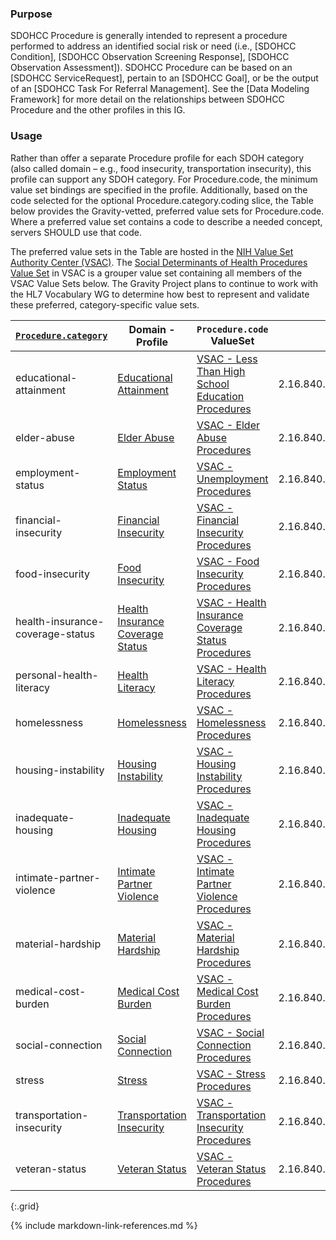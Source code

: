 
### Purpose
SDOHCC Procedure is generally intended to represent a procedure performed to address an identified social risk or need (i.e., [SDOHCC Condition], [SDOHCC Observation Screening Response], [SDOHCC Observation Assessment]). SDOHCC Procedure can be based on an [SDOHCC ServiceRequest], pertain to an [SDOHCC Goal], or be the output of an [SDOHCC Task For Referral Management]. See the [Data Modeling Framework] for more detail on the relationships between SDOHCC Procedure and the other profiles in this IG.

### Usage

Rather than offer a separate Procedure profile for each SDOH category (also called domain – e.g., food insecurity, transportation insecurity), this profile can support any SDOH category. For Procedure.code, the minimum value set bindings are specified in the profile. Additionally, based on the code selected for the optional Procedure.category.coding slice, the Table below provides the Gravity-vetted, preferred value sets for Procedure.code. Where a preferred value set contains a code to describe a needed concept, servers SHOULD use that code.

The preferred value sets in the Table are hosted in the [NIH Value Set Authority Center (VSAC)](https://vsac.nlm.nih.gov/). The [Social Determinants of Health Procedures Value Set](https://vsac.nlm.nih.gov/valueset/2.16.840.1.113762.1.4.1196.789/expansion) in VSAC is a grouper value set containing all members of the VSAC Value Sets below. The Gravity Project plans to continue to work with the HL7 Vocabulary WG to determine how best to represent and validate these preferred, category-specific value sets.

[//]: # (Parameter Table DO NOT REMOVE)

| [`Procedure.category`](ValueSet-SDOHCC-ValueSetSDOHCategory.html) | Domain - Profile | `Procedure.code` ValueSet | ValueSet OID |
| ------ | -------------------- | ------------------------- | ------------ |
| educational-attainment  | [Educational Attainment](StructureDefinition-SDOHCC-Procedure-educational-attainment.html) | [VSAC - Less Than High School Education Procedures ](https://vsac.nlm.nih.gov/valueset/2.16.840.1.113762.1.4.1247.56/expansion/Latest) | 2.16.840.1.113762.1.4.1247.56 |
| elder-abuse  | [Elder Abuse](StructureDefinition-SDOHCC-Procedure-elder-abuse.html) | [VSAC - Elder Abuse Procedures ](https://vsac.nlm.nih.gov/valueset/2.16.840.1.113762.1.4.1247.67/expansion/Latest) | 2.16.840.1.113762.1.4.1247.67 |
| employment-status  | [Employment Status](StructureDefinition-SDOHCC-Procedure-employment-status.html) | [VSAC - Unemployment Procedures ](https://vsac.nlm.nih.gov/valueset/2.16.840.1.113762.1.4.1247.59/expansion/Latest) | 2.16.840.1.113762.1.4.1247.59 |
| financial-insecurity  | [Financial Insecurity](StructureDefinition-SDOHCC-Procedure-financial-insecurity.html) | [VSAC - Financial Insecurity Procedures ](https://vsac.nlm.nih.gov/valueset/2.16.840.1.113762.1.4.1247.32/expansion/Latest) | 2.16.840.1.113762.1.4.1247.32 |
| food-insecurity  | [Food Insecurity](StructureDefinition-SDOHCC-Procedure-food-insecurity.html) | [VSAC - Food Insecurity Procedures ](https://vsac.nlm.nih.gov/valueset/2.16.840.1.113762.1.4.1247.7/expansion/Latest) | 2.16.840.1.113762.1.4.1247.7 |
| health-insurance-coverage-status  | [Health Insurance Coverage Status](StructureDefinition-SDOHCC-Procedure-health-insurance-coverage-status.html) | [VSAC - Health Insurance Coverage Status Procedures ](https://vsac.nlm.nih.gov/valueset/2.16.840.1.113762.1.4.1247.125/expansion/Latest) | 2.16.840.1.113762.1.4.1247.125 |
| personal-health-literacy  | [Health Literacy](StructureDefinition-SDOHCC-Procedure-personal-health-literacy.html) | [VSAC - Health Literacy Procedures ](https://vsac.nlm.nih.gov/valueset/2.16.840.1.113762.1.4.1247.118/expansion/Latest) | 2.16.840.1.113762.1.4.1247.118 |
| homelessness  | [Homelessness](StructureDefinition-SDOHCC-Procedure-homelessness.html) | [VSAC - Homelessness Procedures ](https://vsac.nlm.nih.gov/valueset/2.16.840.1.113762.1.4.1247.20/expansion/Latest) | 2.16.840.1.113762.1.4.1247.20 |
| housing-instability  | [Housing Instability](StructureDefinition-SDOHCC-Procedure-housing-instability.html) | [VSAC - Housing Instability Procedures ](https://vsac.nlm.nih.gov/valueset/2.16.840.1.113762.1.4.1247.44/expansion/Latest) | 2.16.840.1.113762.1.4.1247.44 |
| inadequate-housing  | [Inadequate Housing](StructureDefinition-SDOHCC-Procedure-inadequate-housing.html) | [VSAC - Inadequate Housing Procedures ](https://vsac.nlm.nih.gov/valueset/2.16.840.1.113762.1.4.1247.52/expansion/Latest) | 2.16.840.1.113762.1.4.1247.52 |
| intimate-partner-violence  | [Intimate Partner Violence](StructureDefinition-SDOHCC-Procedure-intimate-partner-violence.html) | [VSAC - Intimate Partner Violence Procedures ](https://vsac.nlm.nih.gov/valueset/2.16.840.1.113762.1.4.1247.97/expansion/Latest) | 2.16.840.1.113762.1.4.1247.97 |
| material-hardship  | [Material Hardship](StructureDefinition-SDOHCC-Procedure-material-hardship.html) | [VSAC - Material Hardship Procedures ](https://vsac.nlm.nih.gov/valueset/2.16.840.1.113762.1.4.1247.39/expansion/Latest) | 2.16.840.1.113762.1.4.1247.39 |
| medical-cost-burden  | [Medical Cost Burden](StructureDefinition-SDOHCC-Procedure-medical-cost-burden.html) | [VSAC - Medical Cost Burden Procedures ](https://vsac.nlm.nih.gov/valueset/2.16.840.1.113762.1.4.1247.122/expansion/Latest) | 2.16.840.1.113762.1.4.1247.122 |
| social-connection  | [Social Connection](StructureDefinition-SDOHCC-Procedure-social-connection.html) | [VSAC - Social Connection Procedures ](https://vsac.nlm.nih.gov/valueset/2.16.840.1.113762.1.4.1247.94/expansion/Latest) | 2.16.840.1.113762.1.4.1247.94 |
| stress  | [Stress](StructureDefinition-SDOHCC-Procedure-stress.html) | [VSAC - Stress Procedures ](https://vsac.nlm.nih.gov/valueset/2.16.840.1.113762.1.4.1247.87/expansion/Latest) | 2.16.840.1.113762.1.4.1247.87 |
| transportation-insecurity  | [Transportation Insecurity](StructureDefinition-SDOHCC-Procedure-transportation-insecurity.html) | [VSAC - Transportation Insecurity Procedures ](https://vsac.nlm.nih.gov/valueset/2.16.840.1.113762.1.4.1247.27/expansion/Latest) | 2.16.840.1.113762.1.4.1247.27 |
| veteran-status  | [Veteran Status](StructureDefinition-SDOHCC-Procedure-veteran-status.html) | [VSAC - Veteran Status Procedures ](https://vsac.nlm.nih.gov/valueset/2.16.840.1.113762.1.4.1247.90/expansion/Latest) | 2.16.840.1.113762.1.4.1247.90 |
{:.grid}

[//]: # (End Parameter Table DO NOT REMOVE)



{% include markdown-link-references.md %}